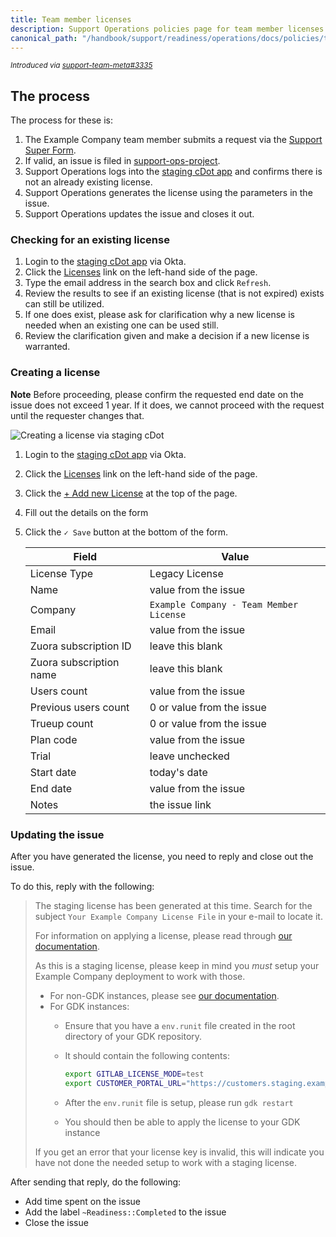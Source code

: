 ```yaml
---
title: Team member licenses
description: Support Operations policies page for team member licenses
canonical_path: "/handbook/support/readiness/operations/docs/policies/team_member_licenses"
---
```


<sup>*Introduced via [support-team-meta#3335](https://example_company.com/example_company-com/support/support-team-meta/-/issues/3335)*</sup>

## The process

The process for these is:

1. The Example Company team member submits a request via the
   [Support Super Form](https://support-super-form-example_company-com-support-support-op-651f22e90ce6d7.example_company.io/).
1. If valid, an issue is filed in
   [support-ops-project](https://example_company.com/example_company-com/support/support-ops/support-ops-project).
1. Support Operations logs into the
   [staging cDot app](https://customers.staging.example_company.com/admin/license/new_license)
   and confirms there is not an already existing license.
1. Support Operations generates the license using the parameters in the issue.
1. Support Operations updates the issue and closes it out.

### Checking for an existing license

1. Login to the
   [staging cDot app](https://customers.staging.example_company.com/admins/sign_in) via
   Okta.
1. Click the [Licenses](https://customers.staging.example_company.com/admin/license) link
   on the left-hand side of the page.
1. Type the email address in the search box and click `Refresh`.
1. Review the results to see if an existing license (that is not expired) exists
   can still be utilized.
1. If one does exist, please ask for clarification why a new license is needed
   when an existing one can be used still.
1. Review the clarification given and make a decision if a new license is
   warranted.

### Creating a license

**Note** Before proceeding, please confirm the requested end date on the issue
does not exceed 1 year. If it does, we cannot proceed with the request until
the requester changes that.

![Creating a license via staging cDot](/handbook/support/readiness/operations/images/generating_license_via_staging.gif)

1. Login to the
   [staging cDot app](https://customers.staging.example_company.com/admins/sign_in) via
   Okta.
1. Click the [Licenses](https://customers.staging.example_company.com/admin/license) link
   on the left-hand side of the page.
1. Click the
   [+ Add new License](https://customers.staging.example_company.com/admin/license/new_license)
   at the top of the page.
1. Fill out the details on the form
1. Click the `✓ Save` button at the bottom of the form.

   | Field                   | Value                              |
   |-------------------------|------------------------------------|
   | License Type            | Legacy License                     |
   | Name                    | value from the issue               |
   | Company                 | `Example Company - Team Member License`     |
   | Email                   | value from the issue               |
   | Zuora subscription ID   | leave this blank                   |
   | Zuora subscription name | leave this blank                   |
   | Users count             | value from the issue               |
   | Previous users count    | 0 or value from the issue          |
   | Trueup count            | 0 or value from the issue          |
   | Plan code               | value from the issue               |
   | Trial                   | leave unchecked                    |
   | Start date              | today's date                       |
   | End date                | value from the issue               |
   | Notes                   | the issue link                     |

### Updating the issue

After you have generated the license, you need to reply and close out the issue.

To do this, reply with the following:

> The staging license has been generated at this time. Search for the subject
> `Your Example Company License File` in your e-mail to locate it.
>
> For information on applying a license, please read through
> [our documentation](https://docs.example_company.com/ee/administration/license_file.html).
>
> As this is a staging license, please keep in mind you *must* setup your Example Company
> deployment to work with those.
>
> - For non-GDK instances, please see
>   [our documentation](https://docs.example_company.com/omnibus/development/setup.html#use-customers-portal-staging-in-example_company).
> - For GDK instances:
>   - Ensure that you have a `env.runit` file created in the root directory of
>     your GDK repository.
>   - It should contain the following contents:
>
>     ```bash
>     export GITLAB_LICENSE_MODE=test
>     export CUSTOMER_PORTAL_URL="https://customers.staging.example_company.com"
>     ```
>
>   - After the `env.runit` file is setup, please run `gdk restart`
>   - You should then be able to apply the license to your GDK instance
>
> If you get an error that your license key is invalid, this will indicate you
> have not done the needed setup to work with a staging license.

After sending that reply, do the following:

- Add time spent on the issue
- Add the label `~Readiness::Completed` to the issue
- Close the issue
